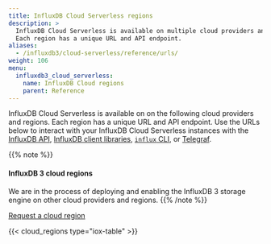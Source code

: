 ```yaml
---
title: InfluxDB Cloud Serverless regions
description: >
  InfluxDB Cloud Serverless is available on multiple cloud providers and in multiple regions.
  Each region has a unique URL and API endpoint.
aliases:
  - /influxdb3/cloud-serverless/reference/urls/
weight: 106
menu:
  influxdb3_cloud_serverless:
    name: InfluxDB Cloud regions
    parent: Reference
---
```


InfluxDB Cloud Serverless is available on on the following cloud providers and regions.
Each region has a unique URL and API endpoint.
Use the URLs below to interact with your InfluxDB Cloud Serverless instances with the
[InfluxDB API](/influxdb3/cloud-serverless/reference/api/),
[InfluxDB client libraries](/influxdb3/cloud-serverless/reference/client-libraries/),
[`influx` CLI](/influxdb3/cloud-serverless/reference/cli/influx/), or
[Telegraf](/influxdb3/cloud-serverless/write-data/use-telegraf/).

{{% note %}}
#### InfluxDB 3 cloud regions

We are in the process of deploying and enabling the InfluxDB 3 storage engine
on other cloud providers and regions.
{{% /note %}}

<a href="https://www.influxdata.com/influxdb-cloud-2-0-provider-region/" target="_blank" class="btn">Request a cloud region</a>

<!-- ** Uncomment this when we add a v3 region with multiple clusters **

{{% note %}}
#### Regions with multiple clusters
Some InfluxDB Cloud Serverless regions have multiple Cloud clusters, each with a unique URL.
To find your cluster URL, [log in to your InfluxDB Cloud Serverless organization](https://cloud2.influxdata.com)
and review your organization URL. The first subdomain identifies your 
InfluxDB Cloud Serverless cluster. For example:

{{< code-callout "us-west-2-1" >}}
```sh
https://us-west-2-1.aws.cloud2.influxdata.com/orgs/03a2bbf46249a000/...
```
{{< /code-callout >}}

{{% /note %}} -->

{{< cloud_regions type="iox-table" >}}

